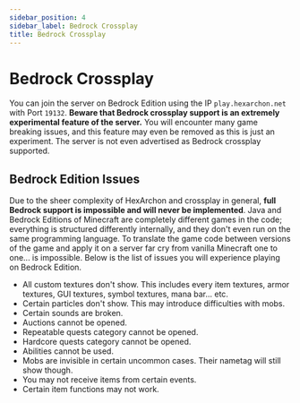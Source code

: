 ```yaml
---
sidebar_position: 4
sidebar_label: Bedrock Crossplay
title: Bedrock Crossplay
---
```


# Bedrock Crossplay
You can join the server on Bedrock Edition using the IP `play.hexarchon.net` with Port `19132`. **Beware that Bedrock crossplay support is an extremely experimental feature of the server.** You will encounter many game breaking issues, and this feature may even be removed as this is just an experiment. The server is not even advertised as Bedrock crossplay supported.

## Bedrock Edition Issues
Due to the sheer complexity of HexArchon and crossplay in general, **full Bedrock support is impossible and will never be implemented**. Java and Bedrock Editions of Minecraft are completely different games in the code; everything is structured differently internally, and they don't even run on the same programming language. To translate the game code between versions of the game and apply it on a server far cry from vanilla Minecraft one to one... is impossible. Below is the list of issues you will experience playing on Bedrock Edition.<br />
* All custom textures don't show. This includes every item textures, armor textures, GUI textures, symbol textures, mana bar... etc.
* Certain particles don't show. This may introduce difficulties with mobs.
* Certain sounds are broken.
* Auctions cannot be opened.
* Repeatable quests category cannot be opened.
* Hardcore quests category cannot be opened.
* Abilities cannot be used.
* Mobs are invisible in certain uncommon cases. Their nametag will still show though.
* You may not receive items from certain events.
* Certain item functions may not work.
